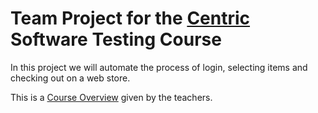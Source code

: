 # Team Project for the [Centric](https://careers.centric.eu/ro/about-us/who-we-are/) Software Testing Course

In this project we will automate the process of login, selecting items and checking out on a web store.

This is a [Course Overview](https://github.com/Eduard975/WebTesting/blob/main/COURSE_OVERVIEW.md) given by the teachers.
